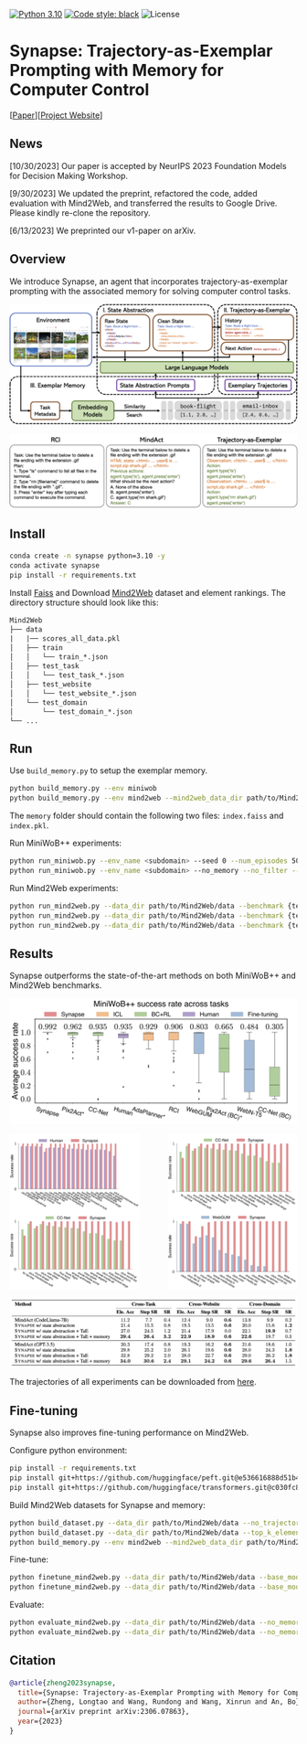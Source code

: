 [![Python 3.10](https://img.shields.io/badge/python-3.10-blue.svg)](https://www.python.org/downloads/release/python-31012/)
<a href="https://github.com/psf/black"><img alt="Code style: black" src="https://img.shields.io/badge/code%20style-black-000000.svg"></a>
<img alt="License" src="https://img.shields.io/badge/License-MIT-blue">

# Synapse: Trajectory-as-Exemplar Prompting with Memory for Computer Control

[[Paper](https://arxiv.org/abs/2306.07863)][[Project Website](https://ltzheng.github.io/Synapse/)]

## News

[10/30/2023] Our paper is accepted by NeurIPS 2023 Foundation Models for Decision Making Workshop.

[9/30/2023] We updated the preprint, refactored the code, added evaluation with Mind2Web, and transferred the results to Google Drive. Please kindly re-clone the repository.

[6/13/2023] We preprinted our v1-paper on arXiv.

## Overview

We introduce Synapse, an agent that incorporates trajectory-as-exemplar prompting with the associated memory for solving computer control tasks.

![](assets/overview.png)

![](assets/trajectory_prompt.png)

## Install

```bash
conda create -n synapse python=3.10 -y
conda activate synapse
pip install -r requirements.txt
```

Install [Faiss](https://github.com/facebookresearch/faiss/blob/main/INSTALL.md) and Download [Mind2Web](https://github.com/OSU-NLP-Group/Mind2Web) dataset and element rankings. The directory structure should look like this:
```
Mind2Web
├── data
|   |── scores_all_data.pkl
│   ├── train
│   │   └── train_*.json
│   ├── test_task
│   │   └── test_task_*.json
│   ├── test_website
│   │   └── test_website_*.json
│   └── test_domain
│       └── test_domain_*.json
└── ...
```

## Run
Use `build_memory.py` to setup the exemplar memory.
```bash
python build_memory.py --env miniwob
python build_memory.py --env mind2web --mind2web_data_dir path/to/Mind2Web/data
```
The `memory` folder should contain the following two files:
`index.faiss` and `index.pkl`.

Run MiniWoB++ experiments:
```bash
python run_miniwob.py --env_name <subdomain> --seed 0 --num_episodes 50
python run_miniwob.py --env_name <subdomain> --no_memory --no_filter --seed 0 --num_episodes 50
```

Run Mind2Web experiments:
```bash
python run_mind2web.py --data_dir path/to/Mind2Web/data --benchmark {test_task/test_website/test_domain} --no_memory --no_trajectory
python run_mind2web.py --data_dir path/to/Mind2Web/data --benchmark {test_task/test_website/test_domain} --no_memory
python run_mind2web.py --data_dir path/to/Mind2Web/data --benchmark {test_task/test_website/test_domain}
```

## Results

Synapse outperforms the state-of-the-art methods on both MiniWoB++ and Mind2Web benchmarks.

![](assets/miniwob_box_plot.png)

<div style="display: flex; justify-content: space-between;">
    <img src="assets/performance_human.png" alt="Human Performance" width="45%">
    <img src="assets/performance_ccnet.png" alt="CCNet Performance" width="45%">
</div>

<div style="display: flex; justify-content: space-between;">
    <img src="assets/performance_ccnet.png" alt="CCNet Performance" width="45%">
    <img src="assets/performance_webgum.png" alt="WebGUM Performance" width="45%">
</div>

![](assets/mind2web.png)

The trajectories of all experiments can be downloaded from [here](https://drive.google.com/file/d/1CnM3GF4kTAMZkGFasSXZ4Z2n5eiV8M9Z/view?usp=sharing).


## Fine-tuning

Synapse also improves fine-tuning performance on Mind2Web.

Configure python environment:
```bash
pip install -r requirements.txt
pip install git+https://github.com/huggingface/peft.git@e536616888d51b453ed354a6f1e243fecb02ea08
pip install git+https://github.com/huggingface/transformers.git@c030fc891395d11249046e36b9e0219685b33399
```

Build Mind2Web datasets for Synapse and memory:
```bash
python build_dataset.py --data_dir path/to/Mind2Web/data --no_trajectory --top_k_elements 20 --benchmark train
python build_dataset.py --data_dir path/to/Mind2Web/data --top_k_elements 20 --benchmark train
python build_memory.py --env mind2web --mind2web_data_dir path/to/Mind2Web/data --mind2web_top_k_elements 3
```

Fine-tune:
```bash
python finetune_mind2web.py --data_dir path/to/Mind2Web/data --base_model codellama/CodeLlama-7b-Instruct-hf --cache_dir <MODEL_PATH> --lora_dir <CHECKPOINT_PATH> --no_trajectory --top_k_elements 20
python finetune_mind2web.py --data_dir path/to/Mind2Web/data --base_model codellama/CodeLlama-7b-Instruct-hf --cache_dir <MODEL_PATH> --lora_dir <CHECKPOINT_PATH> --top_k_elements 20
```

Evaluate:
```bash
python evaluate_mind2web.py --data_dir path/to/Mind2Web/data --no_memory --no_trajectory --benchmark test_domain --base_model codellama/CodeLlama-7b-Instruct-hf --cache_dir <MODEL_PATH> --lora_dir <CHECKPOINT_PATH> --top_k_elements 20
python evaluate_mind2web.py --data_dir path/to/Mind2Web/data --no_memory --benchmark test_domain --base_model codellama/CodeLlama-7b-Instruct-hf --cache_dir <MODEL_PATH> --lora_dir <CHECKPOINT_PATH> --top_k_elements 20
```

## Citation

```bibtex
@article{zheng2023synapse,
  title={Synapse: Trajectory-as-Exemplar Prompting with Memory for Computer Control},
  author={Zheng, Longtao and Wang, Rundong and Wang, Xinrun and An, Bo},
  journal={arXiv preprint arXiv:2306.07863},
  year={2023}
}
```

